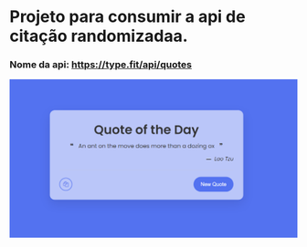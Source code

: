 # Projeto para consumir a api de citação randomizadaa.

### Nome da api: https://type.fit/api/quotes

![](./img-projeto/Random-Quote.png)